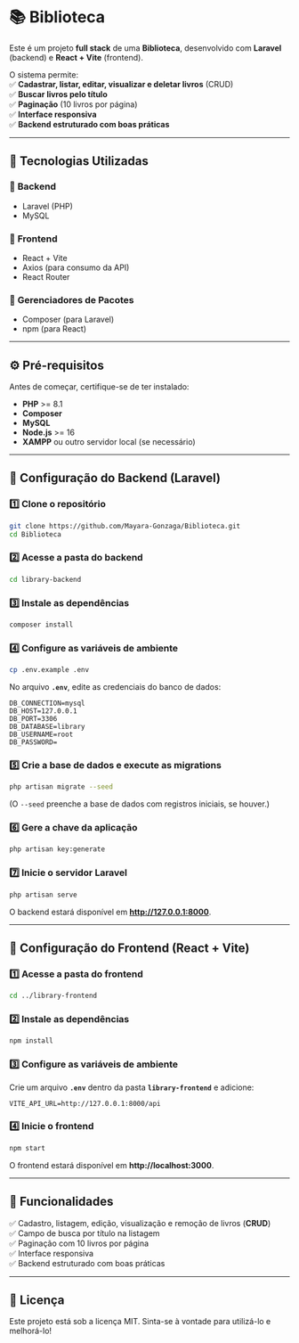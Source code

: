 # 📚 **Biblioteca**  
Este é um projeto **full stack** de uma **Biblioteca**, desenvolvido com **Laravel** (backend) e **React + Vite** (frontend).  

O sistema permite:  
✅ **Cadastrar, listar, editar, visualizar e deletar livros** (CRUD)  
✅ **Buscar livros pelo título**  
✅ **Paginação** (10 livros por página)  
✅ **Interface responsiva**  
✅ **Backend estruturado com boas práticas**  

---

## 🚀 **Tecnologias Utilizadas**  

### 🔹 **Backend**  
- Laravel (PHP)  
- MySQL  

### 🔹 **Frontend**  
- React + Vite  
- Axios (para consumo da API)  
- React Router  

### 🔹 **Gerenciadores de Pacotes**  
- Composer (para Laravel)  
- npm (para React)  

---

## ⚙ **Pré-requisitos**  

Antes de começar, certifique-se de ter instalado:  

- **PHP** >= 8.1  
- **Composer**  
- **MySQL**  
- **Node.js** >= 16  
- **XAMPP** ou outro servidor local (se necessário)  

---

## 🔧 **Configuração do Backend (Laravel)**  

### **1️⃣ Clone o repositório**  
```bash
git clone https://github.com/Mayara-Gonzaga/Biblioteca.git
cd Biblioteca
```

### **2️⃣ Acesse a pasta do backend**  
```bash
cd library-backend
```

### **3️⃣ Instale as dependências**  
```bash
composer install
```

### **4️⃣ Configure as variáveis de ambiente**  
```bash
cp .env.example .env
```
No arquivo **`.env`**, edite as credenciais do banco de dados:  
```env
DB_CONNECTION=mysql
DB_HOST=127.0.0.1
DB_PORT=3306
DB_DATABASE=library
DB_USERNAME=root
DB_PASSWORD=
```

### **5️⃣ Crie a base de dados e execute as migrations**  
```bash
php artisan migrate --seed
```
(O `--seed` preenche a base de dados com registros iniciais, se houver.)  

### **6️⃣ Gere a chave da aplicação**  
```bash
php artisan key:generate
```

### **7️⃣ Inicie o servidor Laravel**  
```bash
php artisan serve
```
O backend estará disponível em **http://127.0.0.1:8000**.  

---

## 🎨 **Configuração do Frontend (React + Vite)**  

### **1️⃣ Acesse a pasta do frontend**  
```bash
cd ../library-frontend
```

### **2️⃣ Instale as dependências**  
```bash
npm install
```

### **3️⃣ Configure as variáveis de ambiente**  
Crie um arquivo **`.env`** dentro da pasta **`library-frontend`** e adicione:  
```env
VITE_API_URL=http://127.0.0.1:8000/api
```

### **4️⃣ Inicie o frontend**  
```bash
npm start
```
O frontend estará disponível em **http://localhost:3000**.  

---

## 📌 **Funcionalidades**  

✅ Cadastro, listagem, edição, visualização e remoção de livros (**CRUD**)  
✅ Campo de busca por título na listagem  
✅ Paginação com 10 livros por página  
✅ Interface responsiva  
✅ Backend estruturado com boas práticas  

---

## 📝 **Licença**  

Este projeto está sob a licença MIT. Sinta-se à vontade para utilizá-lo e melhorá-lo!
